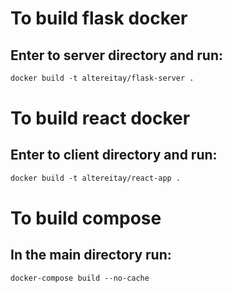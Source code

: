# To build flask docker
## Enter to server directory and run: 
```dockerfile
docker build -t altereitay/flask-server .
```

# To build react docker
## Enter to client directory and run: 
```dockerfile
docker build -t altereitay/react-app .
```

# To build compose
## In the main directory run: 
```dockerfile
docker-compose build --no-cache
```